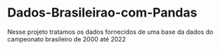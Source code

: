 # Dados-Brasileirao-com-Pandas
Nesse projeto tratamos os dados fornecidos de uma base da dados do campeonato brasileiro de 2000 até 2022
